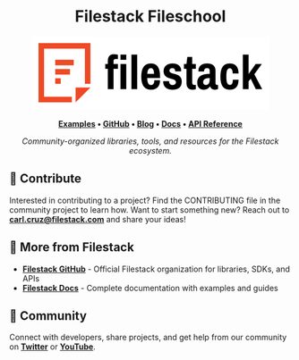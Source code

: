 
<div align="center">

# Filestack Fileschool

![Filestack Logo](./images/filestack-logo.png)

**[Examples](https://github.com/filestack/filestack-js) • [GitHub](https://github.com/filestack) • [Blog](https://www.blog.filestack.com/) • [Docs](https://www.filestack.com/docs/) • [API Reference](https://www.filestack.com/docs/api/file/)**

*Community-organized libraries, tools, and resources for the Filestack ecosystem.*

</div>

## 🤝 Contribute

Interested in contributing to a project? Find the CONTRIBUTING file in the community project to learn how. Want to start something new? Reach out to **carl.cruz@filestack.com** and share your ideas!

## 🚀 More from Filestack

- **[Filestack GitHub](https://github.com/filestack)** - Official Filestack organization for libraries, SDKs, and APIs
- **[Filestack Docs](https://www.filestack.com/docs/)** - Complete documentation with examples and guides

## 💬 Community

Connect with developers, share projects, and get help from our community on **[Twitter](https://x.com/@filestack)** or **[YouTube](https://youtube.com/@filestackofficial)**.
